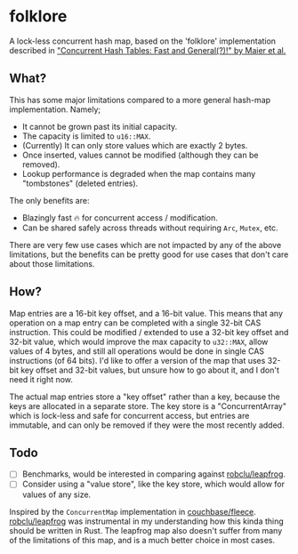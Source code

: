 # folklore
A lock-less concurrent hash map, based on the 'folklore' implementation described in ["Concurrent Hash Tables: Fast and General(?)!" by Maier et al.](https://arxiv.org/pdf/1601.04017.pdf)

## What?
This has some major limitations compared to a more general hash-map implementation. Namely;
- It cannot be grown past its initial capacity.
- The capacity is limited to `u16::MAX`.
- (Currently) It can only store values which are exactly 2 bytes.
- Once inserted, values cannot be modified (although they can be removed).
- Lookup performance is degraded when the map contains many "tombstones" (deleted entries).

The only benefits are:
- Blazingly fast 🔥 for concurrent access / modification.
- Can be shared safely across threads without requiring `Arc`, `Mutex`, etc.

There are very few use cases which are not impacted by any of the above limitations, but the benefits can be pretty good for use cases that don't care about those limitations.

## How?
Map entries are a 16-bit key offset, and a 16-bit value. This means that any operation on a map entry can be completed with a single 32-bit CAS instruction. This could be modified / extended to use a 32-bit key offset and 32-bit value, which would improve the max capacity to `u32::MAX`, allow values of 4 bytes, and still all operations would be done in single CAS instructions (of 64 bits). I'd like to offer a version of the map that uses 32-bit key offset and 32-bit values, but unsure how to go about it, and I don't need it right now.

The actual map entries store a "key offset" rather than a key, because the keys are allocated in a separate store. The key store is a "ConcurrentArray" which is lock-less and safe for concurrent access, but entries are immutable, and can only be removed if they were the most recently added.

## Todo
- [ ] Benchmarks, would be interested in comparing against [robclu/leapfrog](https://github.com/robclu/leapfrog).
- [ ] Consider using a "value store", like the key store, which would allow for values of any size.

Inspired by the `ConcurrentMap` implementation in [couchbase/fleece](https://github.com/couchbase/fleece/blob/master/Fleece/Support/ConcurrentMap.cc).
[robclu/leapfrog](https://github.com/robclu/leapfrog) was instrumental in my understanding how this kinda thing should be written in Rust. The leapfrog map also doesn't suffer from many of the limitations of this map, and is a much better choice in most cases.

